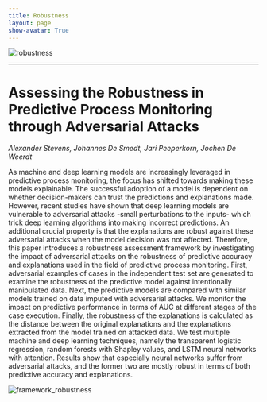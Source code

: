 ```yaml
---
title: Robustness
layout: page
show-avatar: True
---
```


![robustness](https://user-images.githubusercontent.com/75080516/207947027-cd6d329e-04cf-4721-ba49-060b17372979.png)

---
# Assessing the Robustness in Predictive Process Monitoring through Adversarial Attacks
*Alexander Stevens, Johannes De Smedt, Jari Peeperkorn, Jochen De Weerdt*

As machine and deep learning models are increasingly leveraged in predictive process monitoring, the focus has shifted towards making these models explainable. 
The successful adoption of a model is dependent on whether decision-makers can trust the predictions and explanations made. 
However, recent studies have shown that deep learning models are vulnerable to adversarial attacks -small perturbations to the inputs- which trick deep learning algorithms into making incorrect predictions. 
An additional crucial property is that the explanations are robust against these adversarial attacks when the model decision was not affected. 
Therefore, this paper introduces a robustness assessment framework by investigating the impact of adversarial attacks on the robustness of predictive accuracy and explanations used in the field of predictive process monitoring. 
First, adversarial examples of cases in the independent test set are generated to examine the robustness of the predictive model against intentionally manipulated data. 
Next, the predictive models are compared with similar models trained on data imputed with adversarial attacks. We monitor the impact on predictive performance in terms of AUC at different stages of the case execution. 
Finally, the robustness of the explanations is calculated as the distance between the original explanations and the explanations extracted from the model trained on attacked data. We test multiple machine and deep learning techniques, namely the transparent logistic regression, random forests with Shapley values, and LSTM neural networks with attention. 
Results show that especially neural networks suffer from adversarial attacks, and the former two are mostly robust in terms of both predictive accuracy and explanations.

![framework_robustness](https://user-images.githubusercontent.com/75080516/207946995-349594d1-858c-420e-89a5-f43735492ec7.png)
